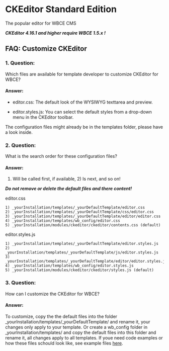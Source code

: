 # CKEditor Standard Edition

The popular editor for WBCE CMS

***CKEditor 4.16.1 and higher require WBCE 1.5.x !***

## FAQ: Customize CKEditor

### 1. Question:

Which files are available for template developer to customize CKEditor for WBCE?

#### Answer:

+ editor.css:
The default look of the WYSIWYG texttarea and preview.

+ editor.styles.js:
You can select the default styles from a drop-down menu in the CKEditor toolbar.

The configuration files might already be in the templates folder, please have a look inside.

### 2. Question:

What is the search order for these configuration files?

#### Answer:

1) Will be called first, if available, 2) Is next, and so on!

***Do not remove or delete the default files and there content!***

editor.css
```
1) _yourInstallation/templates/_yourDefaultTemplate/editor.css
2) _yourInstallation/templates/_yourDefaultTemplate/css/editor.css
3) _yourInstallation/templates/_yourDefaultTemplate/editor/editor.css
4) _yourInstallation/templates/wb_config/editor.css
5) _yourInstallation/modules/ckeditor/ckeditor/contents.css (default)
```

editor.styles.js
```
1) _yourInstallation/templates/_yourDefaultTemplate/editor.styles.js
2) _yourInstallation/templates/_yourDefaultTemplate/js/editor.styles.js
3) _yourInstallation/templates/_yourDefaultTemplate/editor/editor.styles.js
4) _yourInstallation/templates/wb_config/editor.styles.js
5) _yourInstallation/modules/ckeditor/ckeditor/styles.js (default)
```

### 3. Question:

How can I customize the CKEditor for WBCE?

#### Answer:

To customize, copy the the default files into the folder _yourInstallation/templates/_yourDefaultTemplate/ and rename it, your changes only apply to your template.
Or create a wb_config folder in _yourInstallation/templates/ and copy the default files into this folder and rename it, all changes apply to all templates.
If youe need code examples or how these files schould look like, see example files [here](https://github.com/Colinax/CKEditor/tree/developer/wb_config).
